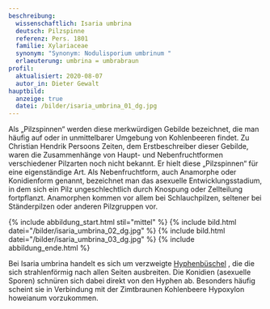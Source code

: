```yaml
---
beschreibung:
  wissenschaftlich: Isaria umbrina
  deutsch: Pilzspinne
  referenz: Pers. 1801
  familie: Xylariaceae
  synonym: "Synonym: Nodulisporium umbrinum "
  erlaeuterung: umbrina = umbrabraun
profil:
  aktualisiert: 2020-08-07
  autor_in: Dieter Gewalt
hauptbild:
  anzeige: true
  datei: /bilder/isaria_umbrina_01_dg.jpg
---
```

Als „Pilzspinnen“ werden diese merkwürdigen Gebilde bezeichnet, die man häufig auf oder in unmittelbarer Umgebung von Kohlenbeeren findet. Zu Christian Hendrik Persoons Zeiten, dem Erstbeschreiber dieser Gebilde, waren die Zusammenhänge von Haupt- und Nebenfruchtformen verschiedener Pilzarten noch nicht bekannt. Er hielt diese „Pilzspinnen“ für eine eigenständige Art. Als Nebenfruchtform, auch Anamorphe oder Konidienform genannt, bezeichnet man das asexuelle Entwicklungsstadium, in dem sich ein Pilz ungeschlechtlich durch Knospung oder Zellteilung fortpflanzt. Anamorphen kommen vor allem bei Schlauchpilzen, seltener bei Ständerpilzen oder anderen Pilzgruppen vor.

{% include abbildung_start.html stil="mittel" %}
{% include bild.html datei="/bilder/isaria_umbrina_02_dg.jpg" %}
{% include bild.html datei="/bilder/isaria_umbrina_03_dg.jpg" %}
{% include abbildung_ende.html %}

Bei Isaria umbrina handelt es sich um verzweigte [Hyphenbüschel](Hyphen "Glossar") , die die sich strahlenförmig nach allen Seiten ausbreiten. Die Konidien (asexuelle Sporen) schnüren sich dabei direkt von den Hyphen ab. Besonders häufig scheint sie in Verbindung mit der Zimtbraunen Kohlenbeere Hypoxylon howeianum vorzukommen.